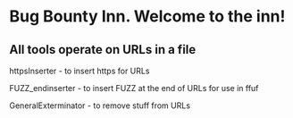 # Bug Bounty Inn. Welcome to the inn!

## All tools operate on URLs in a file

httpsInserter - to insert https for URLs

FUZZ_endinserter - to insert FUZZ at the end of URLs for use in ffuf

GeneralExterminator - to remove stuff from URLs
